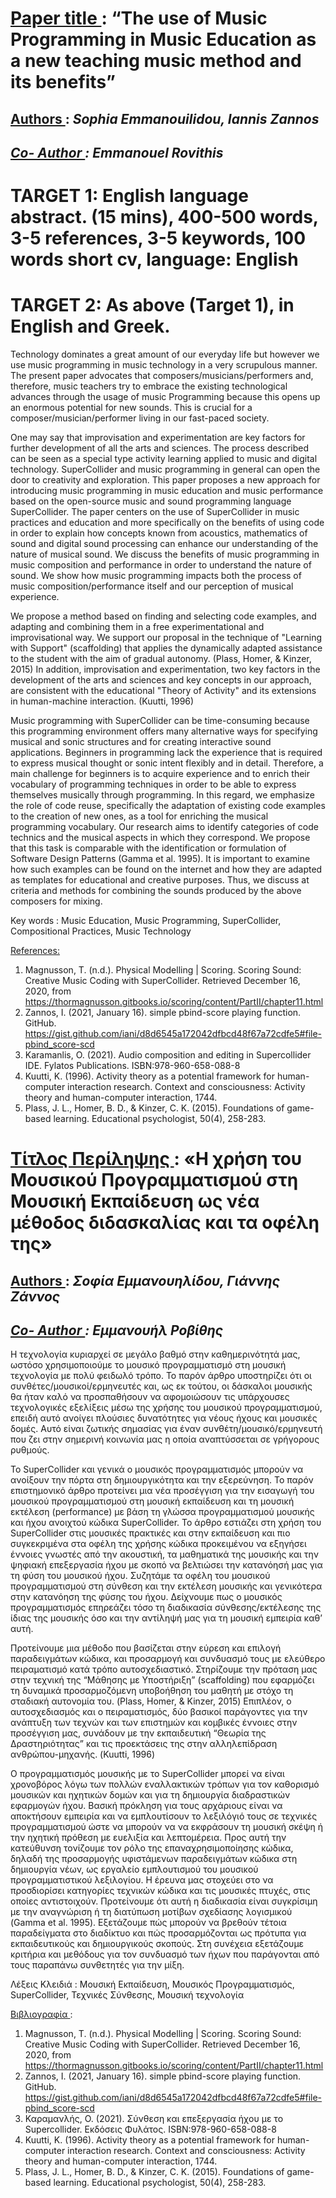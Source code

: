 # <u> Paper title </u>: “The use of Music Programming in Music Education as a new teaching music method and its benefits”

## <u> Authors </u>: <em> Sophia Emmanouilidou, Iannis Zannos
## <u> Co- Author </u>: Emmanouel Rovithis </em>

# TARGET 1: English language abstract. (15 mins), 400-500 words, 3-5 references, 3-5 keywords, 100 words short cv, language: English

# TARGET 2: As above (Target 1), in English and Greek.

Technology dominates a great amount of our everyday life but however we use music programming in music technology in a very scrupulous manner. The present paper advocates that composers/musicians/performers and, therefore, music teachers try to embrace the existing technological advances through the usage of music Programming because this opens up an enormous potential for new sounds. This is crucial for a composer/musician/performer living in our fast-paced society.

One may say that improvisation and experimentation are key factors for further development of all the arts and sciences. The process described can be seen as a special type activity learning applied to music and digital technology. SuperCollider and music programming in general can open the door to creativity and exploration. This paper proposes a new approach for introducing music programming in music education and music performance based on the open-source music and sound programming language SuperCollider. The paper centers on the use of SuperCollider in music practices and education and more specifically on the benefits of using code in order to explain how concepts known from acoustics, mathematics of sound and digital sound processing can enhance our understanding of the nature of musical sound. We discuss the benefits of music programming in music composition and performance in order to understand the nature of sound. We show how music programming impacts both the process of music composition/performance itself and our perception of musical experience.

We propose a method based on finding and selecting code examples, and adapting and combining them in a free experimentational and improvisational way. We support our proposal in the technique of "Learning with Support" (scaffolding) that applies the dynamically adapted assistance to the student with the aim of gradual autonomy. (Plass, Homer, & Kinzer, 2015) In addition, improvisation and experimentation, two key factors in the development of the arts and sciences and key concepts in our approach, are consistent with the educational "Theory of Activity" and its extensions in human-machine interaction. (Kuutti, 1996)

Music programming with SuperCollider can be time-consuming because this programming environment offers many alternative ways for specifying musical and sonic structures and for creating interactive sound applications. Beginners in programming lack the experience that is required to express musical thought or sonic intent flexibly and in detail. Therefore, a main challenge for beginners is to acquire experience and to enrich their vocabulary of programming techniques in order to be able to express themselves musically through programming. In this regard, we emphasize the role of code reuse, specifically the adaptation of existing code examples to the creation of new ones, as a tool for enriching the musical programming vocabulary. Our research aims to identify categories of code technics and the musical aspects in which they correspond. We propose that this task is comparable with the identification or formulation of Software Design Patterns (Gamma et al. 1995). It is important to examine how such examples can be found on the internet and how they are adapted as templates for educational and creative purposes. Thus, we discuss at criteria and methods for combining the sounds produced by the above composers for mixing.

Key words : Music Education, Music Programming, SuperCollider, Compositional Practices, Music Technology

<u> References: </u>

1.	Magnusson, T. (n.d.). Physical Modelling | Scoring. Scoring Sound: Creative Music Coding with SuperCollider. Retrieved December 16, 2020, from https://thormagnusson.gitbooks.io/scoring/content/PartII/chapter11.html
2.	Zannos, I. (2021, January 16). simple pbind-score playing function. GitHub. https://gist.github.com/iani/d8d6545a172042dfbcd48f67a72cdfe5#file-pbind_score-scd
3.	Karamanlis, O. (2021). Audio composition and editing in Supercollider IDE. Fylatos Publications. ISBN:978-960-658-088-8
4. Kuutti, K. (1996). Activity theory as a potential framework for human-computer interaction research. Context and consciousness: Activity theory and human-computer interaction, 1744.
5. Plass, J. L., Homer, B. D., & Kinzer, C. K. (2015). Foundations of game-based learning. Educational psychologist, 50(4), 258-283.

# <u> Τίτλος Περίληψης </u>: «Η χρήση του Μουσικού Προγραμματισμού στη Μουσική Εκπαίδευση ως νέα μέθοδος διδασκαλίας και τα οφέλη της»

## <u> Authors </u>: <em> Σοφία Εμμανουηλίδου, Γιάννης Ζάννος
## <u> Co- Author </u>: Εμμανουήλ Ροβίθης</em>

Η τεχνολογία κυριαρχεί σε μεγάλο βαθμό στην καθημερινότητά μας, ωστόσο χρησιμοποιούμε τo μουσικό προγραμματισμό στη μουσική τεχνολογία με πολύ φειδωλό τρόπο. Το παρόν άρθρο υποστηρίζει ότι οι συνθέτες/μουσικοί/ερμηνευτές και, ως εκ τούτου, οι δάσκαλοι μουσικής θα ήταν καλό να προσπαθήσουν να αφομοιώσουν τις υπάρχουσες τεχνολογικές εξελίξεις μέσω της χρήσης του μουσικού προγραμματισμού, επειδή αυτό ανοίγει πλούσιες δυνατότητες για νέους ήχους και μουσικές δομές. Αυτό είναι ζωτικής σημασίας για έναν συνθέτη/μουσικό/ερμηνευτή που ζει στην σημερινή κοινωνία μας η οποία αναπτύσσεται σε γρήγορους ρυθμούς.

Το SuperCollider και γενικά ο μουσικός προγραμματισμός μπορούν να ανοίξουν την πόρτα στη δημιουργικότητα και την εξερεύνηση. Το παρόν επιστημονικό άρθρο προτείνει μια νέα προσέγγιση για την εισαγωγή του μουσικού προγραμματισμού στη μουσική εκπαίδευση και τη μουσική εκτέλεση (performance) με βάση τη γλώσσα προγραμματισμού μουσικής και ήχου ανοιχτού κώδικα SuperCollider. To άρθρο εστιάζει στη χρήση του SuperCollider στις μουσικές πρακτικές και στην εκπαίδευση και πιο συγκεκριμένα στα οφέλη της χρήσης κώδικα προκειμένου να εξηγήσει έννοιες γνωστές από την ακουστική, τα μαθηματικά της μουσικής και την ψηφιακή επεξεργασία ήχου με σκοπό να βελτιώσει την κατανόησή μας για τη φύση του μουσικού ήχου. Συζητάμε τα οφέλη του μουσικού προγραμματισμού στη σύνθεση και την εκτέλεση μουσικής και γενικότερα στην κατανόηση της φύσης του ήχου. Δείχνουμε πως ο μουσικός προγραμματισμός επηρεάζει τόσο τη διαδικασία σύνθεσης/εκτέλεσης της ίδιας της μουσικής όσο και την αντίληψή μας για τη μουσική εμπειρία καθ’ αυτή.

Προτείνουμε μια μέθοδο που βασίζεται στην εύρεση και επιλογή παραδειγμάτων κώδικα, και προσαρμογή και συνδυασμό τους με ελεύθερο πειραματισμό κατά τρόπο αυτοσχεδιαστικό. Στηρίζουμε την πρόταση μας στην τεχνική της “Μάθησης με Υποστήριξη” (scaffolding) που εφαρμόζει τη δυναμικά προσαρμοζόμενη υποβοήθηση του μαθητή με στόχο τη σταδιακή αυτονομία του. (Plass, Homer, & Kinzer, 2015) Επιπλέον, ο αυτοσχεδιασμός και ο πειραματισμός, δύο βασικοί παράγοντες για την ανάπτυξη των τεχνών και των επιστημών και κομβικές έννοιες στην προσέγγιση μας, συνάδουν με την εκπαιδευτική “Θεωρία της Δραστηριότητας” και τις προεκτάσεις της στην αλληλεπίδραση ανθρώπου-μηχανής. (Kuutti, 1996)

Ο προγραμματισμός μουσικής με το SuperCollider μπορεί να είναι χρονοβόρος λόγω των πολλών εναλλακτικών τρόπων για τον καθορισμό μουσικών και ηχητικών δομών και για τη δημιουργία διαδραστικών εφαρμογών ήχου. Βασική πρόκληση για τους αρχάριους είναι να αποκτήσουν εμπειρία και να εμπλουτίσουν το λεξιλόγιό τους σε τεχνικές προγραμματισμού ώστε να μπορούν να να εκφράσουν τη μουσική σκέψη ή την ηχητική πρόθεση με ευελιξία και λεπτομέρεια. Προς αυτή την κατεύθυνση τονίζουμε τον ρόλο της επαναχρησιμοποίησης κώδικα, δηλαδή της προσαρμογής υφιστάμενων παραδειγμάτων κώδικα στη δημιουργία νέων, ως εργαλείο εμπλουτισμού του μουσικού προγραμματιστικού λεξιλογίου. Η έρευνα μας στοχεύει στο να προσδιορίσει κατηγορίες τεχνικών κώδικα και τις μουσικές πτυχές, στις οποίες αντιστοιχούν. Προτείνουμε ότι αυτή η διαδικασία είναι συγκρίσιμη με την αναγνώριση ή τη διατύπωση μοτίβων σχεδίασης λογισμικού (Gamma et al. 1995). Εξετάζουμε πώς μπορούν να βρεθούν τέτοια παραδείγματα στο διαδίκτυο και πώς προσαρμόζονται ως πρότυπα για εκπαιδευτικούς και δημιουργικούς σκοπούς. Στη συνέχεια εξετάζουμε κριτήρια και μεθόδους για τον συνδυασμό των ήχων που παράγονται από τους παραπάνω συνθετητές για την μίξη.

Λέξεις Κλειδιά :  Μουσική Εκπαίδευση, Μουσικός Προγραμματισμός,  SuperCollider, Τεχνικές Σύνθεσης, Μουσική τεχνολογία

<u> Βιβλιογραφία </u>:
1.	Magnusson, T. (n.d.). Physical Modelling | Scoring. Scoring Sound: Creative Music Coding with SuperCollider. Retrieved December 16, 2020, from https://thormagnusson.gitbooks.io/scoring/content/PartII/chapter11.html
2.	Zannos, I. (2021, January 16). simple pbind-score playing function. GitHub. https://gist.github.com/iani/d8d6545a172042dfbcd48f67a72cdfe5#file-pbind_score-scd
3.	Καραμανλής, O. (2021). Σύνθεση και επεξεργασία ήχου με το Supercollider. Εκδόσεις Φυλάτος. ISBN:978-960-658-088-8
4. Kuutti, K. (1996). Activity theory as a potential framework for human-computer interaction research. Context and consciousness: Activity theory and human-computer interaction, 1744.
5. Plass, J. L., Homer, B. D., & Kinzer, C. K. (2015). Foundations of game-based learning. Educational psychologist, 50(4), 258-283.
